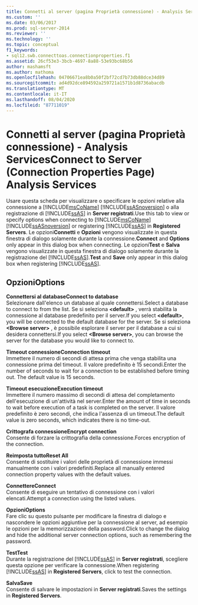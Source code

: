 ```yaml
---
title: Connetti al server (pagina Proprietà connessione) - Analysis Services | Microsoft Docs
ms.custom: ''
ms.date: 03/06/2017
ms.prod: sql-server-2014
ms.reviewer: ''
ms.technology: ''
ms.topic: conceptual
f1_keywords:
- sql12.swb.connecttoas.connectionproperties.f1
ms.assetid: 26cf53e3-3bcb-4697-8a88-53e93bc68b56
author: mashamsft
ms.author: mathoma
ms.openlocfilehash: 04706671ea8b0a50f2bf72cd7b73db88dce34d89
ms.sourcegitcommit: ad4d92dce894592a259721a1571b1d8736abacdb
ms.translationtype: MT
ms.contentlocale: it-IT
ms.lasthandoff: 08/04/2020
ms.locfileid: "87711019"
---
```

# <a name="connect-to-server-connection-properties-page-analysis-services"></a><span data-ttu-id="58d6a-102">Connetti al server (pagina Proprietà connessione) - Analysis Services</span><span class="sxs-lookup"><span data-stu-id="58d6a-102">Connect to Server (Connection Properties Page) Analysis Services</span></span>
  <span data-ttu-id="58d6a-103">Usare questa scheda per visualizzare o specificare le opzioni relative alla connessione a [!INCLUDE[msCoName](../includes/msconame-md.md)] [!INCLUDE[ssASnoversion](../includes/ssasnoversion-md.md)] o alla registrazione di [!INCLUDE[ssAS](../includes/ssas-md.md)] in **Server registrati**.</span><span class="sxs-lookup"><span data-stu-id="58d6a-103">Use this tab to view or specify options when connecting to [!INCLUDE[msCoName](../includes/msconame-md.md)] [!INCLUDE[ssASnoversion](../includes/ssasnoversion-md.md)] or registering [!INCLUDE[ssAS](../includes/ssas-md.md)] in **Registered Servers**.</span></span> <span data-ttu-id="58d6a-104">Le opzioni**Connetti** e **Opzioni** vengono visualizzate in questa finestra di dialogo solamente durante la connessione.</span><span class="sxs-lookup"><span data-stu-id="58d6a-104">**Connect** and **Options** only appear in this dialog box when connecting.</span></span> <span data-ttu-id="58d6a-105">Le opzioni**Test** e **Salva** vengono visualizzate in questa finestra di dialogo solamente durante la registrazione del [!INCLUDE[ssAS](../includes/ssas-md.md)].</span><span class="sxs-lookup"><span data-stu-id="58d6a-105">**Test** and **Save** only appear in this dialog box when registering [!INCLUDE[ssAS](../includes/ssas-md.md)].</span></span>  
  
## <a name="options"></a><span data-ttu-id="58d6a-106">Opzioni</span><span class="sxs-lookup"><span data-stu-id="58d6a-106">Options</span></span>  
 <span data-ttu-id="58d6a-107">**Connettersi al database**</span><span class="sxs-lookup"><span data-stu-id="58d6a-107">**Connect to database**</span></span>  
 <span data-ttu-id="58d6a-108">Selezionare dall'elenco un database al quale connettersi.</span><span class="sxs-lookup"><span data-stu-id="58d6a-108">Select a database to connect to from the list.</span></span> <span data-ttu-id="58d6a-109">Se si seleziona **\<default>** , verrà stabilita la connessione al database predefinito per il server.</span><span class="sxs-lookup"><span data-stu-id="58d6a-109">If you select **\<default>**, you will be connected to the default database for the server.</span></span> <span data-ttu-id="58d6a-110">Se si seleziona **\<Browse server>** , è possibile esplorare il server per il database a cui si desidera connettersi.</span><span class="sxs-lookup"><span data-stu-id="58d6a-110">If you select **\<Browse server>**, you can browse the server for the database you would like to connect to.</span></span>  
  
 <span data-ttu-id="58d6a-111">**Timeout connessione**</span><span class="sxs-lookup"><span data-stu-id="58d6a-111">**Connection timeout**</span></span>  
 <span data-ttu-id="58d6a-112">Immettere il numero di secondi di attesa prima che venga stabilita una connessione prima del timeout. Il valore predefinito è 15 secondi.</span><span class="sxs-lookup"><span data-stu-id="58d6a-112">Enter the number of seconds to wait for a connection to be established before timing out. The default value is 15 seconds.</span></span>  
  
 <span data-ttu-id="58d6a-113">**Timeout esecuzione**</span><span class="sxs-lookup"><span data-stu-id="58d6a-113">**Execution timeout**</span></span>  
 <span data-ttu-id="58d6a-114">Immettere il numero massimo di secondi di attesa del completamento dell'esecuzione di un'attività nel server.</span><span class="sxs-lookup"><span data-stu-id="58d6a-114">Enter the amount of time in seconds to wait before execution of a task is completed on the server.</span></span> <span data-ttu-id="58d6a-115">Il valore predefinito è zero secondi, che indica l'assenza di un timeout.</span><span class="sxs-lookup"><span data-stu-id="58d6a-115">The default value is zero seconds, which indicates there is no time-out.</span></span>  
  
 <span data-ttu-id="58d6a-116">**Crittografa connessione**</span><span class="sxs-lookup"><span data-stu-id="58d6a-116">**Encrypt connection**</span></span>  
 <span data-ttu-id="58d6a-117">Consente di forzare la crittografia della connessione.</span><span class="sxs-lookup"><span data-stu-id="58d6a-117">Forces encryption of the connection.</span></span>  
  
 <span data-ttu-id="58d6a-118">**Reimposta tutto**</span><span class="sxs-lookup"><span data-stu-id="58d6a-118">**Reset All**</span></span>  
 <span data-ttu-id="58d6a-119">Consente di sostituire i valori delle proprietà di connessione immessi manualmente con i valori predefiniti.</span><span class="sxs-lookup"><span data-stu-id="58d6a-119">Replace all manually entered connection property values with the default values.</span></span>  
  
 <span data-ttu-id="58d6a-120">**Connettere**</span><span class="sxs-lookup"><span data-stu-id="58d6a-120">**Connect**</span></span>  
 <span data-ttu-id="58d6a-121">Consente di eseguire un tentativo di connessione con i valori elencati.</span><span class="sxs-lookup"><span data-stu-id="58d6a-121">Attempt a connection using the listed values.</span></span>  
  
 <span data-ttu-id="58d6a-122">**Opzioni**</span><span class="sxs-lookup"><span data-stu-id="58d6a-122">**Options**</span></span>  
 <span data-ttu-id="58d6a-123">Fare clic su questo pulsante per modificare la finestra di dialogo e nascondere le opzioni aggiuntive per la connessione al server, ad esempio le opzioni per la memorizzazione della password.</span><span class="sxs-lookup"><span data-stu-id="58d6a-123">Click to change the dialog and hide the additional server connection options, such as remembering the password.</span></span>  
  
 <span data-ttu-id="58d6a-124">**Test**</span><span class="sxs-lookup"><span data-stu-id="58d6a-124">**Test**</span></span>  
 <span data-ttu-id="58d6a-125">Durante la registrazione del [!INCLUDE[ssAS](../includes/ssas-md.md)] in **Server registrati**, scegliere questa opzione per verificare la connessione.</span><span class="sxs-lookup"><span data-stu-id="58d6a-125">When registering [!INCLUDE[ssAS](../includes/ssas-md.md)] in **Registered Servers**, click to test the connection.</span></span>  
  
 <span data-ttu-id="58d6a-126">**Salva**</span><span class="sxs-lookup"><span data-stu-id="58d6a-126">**Save**</span></span>  
 <span data-ttu-id="58d6a-127">Consente di salvare le impostazioni in **Server registrati**.</span><span class="sxs-lookup"><span data-stu-id="58d6a-127">Saves the settings in **Registered Servers**.</span></span>  
  
  
